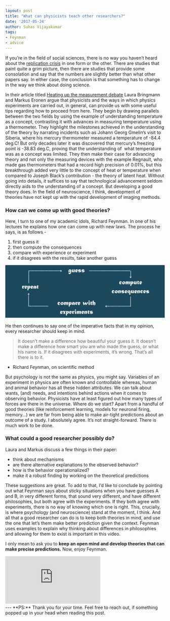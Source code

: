 ```yaml
---
layout: post
title: "What can physicists teach other researchers?"
date: '2017-05-24'
author: Suhas Vijayakumar
tags:
- Feynman
- advice
---
```


If you’re in the field of social sciences, there is no way you haven’t heard about the [replication crisis](https://en.wikipedia.org/wiki/Replication_crisis) in one form or the other. There are studies that paint quite a grim picture, then there are studies that provide some consolation and say that the numbers are slightly better than what other papers say. In either case, the conclusion is that something has to change in the way we think about doing science.

In their article titled [Heating up the measurement debate](http://journals.sagepub.com/doi/abs/10.1177/0959354315617253) Laura Bringmann and Markus Eronen argue that physicists and the ways in which physics experiments are carried out, in general, can provide us with some useful tips regarding how to proceed from here. They begin by drawing parallels between the two fields by using the example of understanding temperature as a concept, contrasting it with advances in measuring temperature using a thermometer. They highlight the milestones achieved in the understanding of the theory by narrating incidents such as Johann Georg Gmelin’s visit to Siberia, where his mercury thermometer measured a temperature of -84.4 deg.C! But only decades later it was discovered that mercury’s freezing point is -38.83 deg.C, proving that the understanding of  what temperature was as a concept was limited. They then make their case for advancing theory and not only the measuring devices with the example Regnault, who made gas thermometers that had a record high precision of 0.01%, but this breakthrough added very little to the concept of heat or temperature when compared to Joseph Black’s contribution - the theory of latent heat. Without going into details, it suffices to say that technological advancement seldom directly aids to the understanding of a concept. But developing a good theory does. In the field of neuroscience, I think, development of theories have not kept up with the rapid development of imaging methods.

### How can we come up with good theories?

Here, I turn to one of my academic idols, Richard Feynman. In one of his lectures he explains how one can come up with new laws. The process he says, is as follows -

1. first guess it
2. then compute the consequences
3. compare with experience or experiment
4. if it disagrees with the results, take another guess

<img src="/assets/blog/scientific_method.png" class="image-responsive">

He then continues to say one of the imperative facts that in my opinion, every researcher should keep in mind.

> It doesn’t make a difference how beautiful your guess it. It doesn’t make a difference how smart you are who made the guess, or what his name is. If it disagrees with experiments, it’s wrong. That’s all there is to it.
- Richard Feynman, on scientific method

But psychology is not the same as physics, you might say. Variables of an experiment in physics are often known and controllable whereas, human and animal behavior has all these hidden attributes. We can talk about wants, (and) needs, and intentions behind actions when it comes to observing behavior. Physicists have at least figured out how many types of forces are there in the universe. Where do we start? Apart from a handful of good theories (like reinforcement learning, models for neuronal firing, memory…) we are far from being able to make air-tight predictions about an outcome of a study.
I absolutely agree. It’s not straight-forward. There is much work to be done.

### What could a good researcher possibly do?
Laura and Markus discuss a few things in their paper:

 - think about mechanisms
 - are there alternative explanations to the observed behavior?
 - how is the behavior operationalized?
 - make it a robust finding by working on the theoretical predictions

These suggestions are great. To add to that, I’d like to conclude by pointing out what Feynman says about sticky situations when you have guesses A and B, in very different forms, that sound very different, and have different philosophies, but both agree with the experiments. If they both agree with experiments, there is no way of knowing which one is right. This, crucially, is where psychology (and neuroscience) stand at the moment, I think. And all that a good researcher can do is to keep both theories in mind, and use the one that let’s them make better prediction given the context. Feynman uses examples to explain why thinking about differences in philosophies and allowing for them to exist is important in this video.

I only mean to ask you to **keep an open mind and develop theories that can make precise predictions.** Now, enjoy Feynman.
<div class="video-responsive">
<iframe src="https://www.youtube.com/embed/NM-zWTU7X-k?rel=0" frameborder="0" allowfullscreen></iframe>
</div>
---
 **PS:** Thank you for your time. Feel free to reach out, if something popped up in your head when reading this post.
